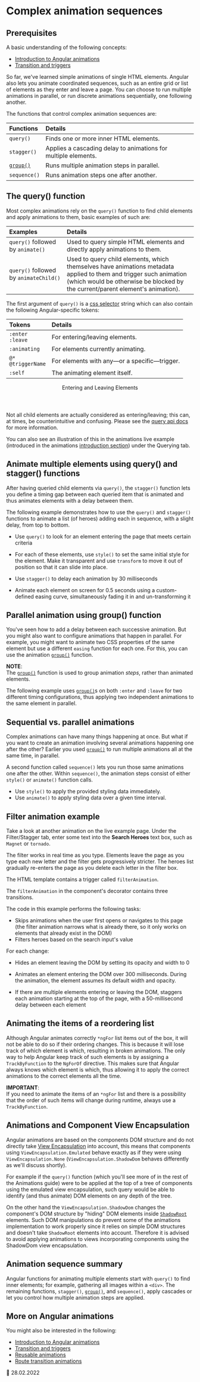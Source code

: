 # Complex animation sequences

## Prerequisites

A basic understanding of the following concepts:

-   [Introduction to Angular animations](guide/animations)
-   [Transition and triggers](guide/transition-and-triggers)

So far, we've learned simple animations of single HTML elements.
Angular also lets you animate coordinated sequences, such as an entire grid or list of elements as they enter and leave a page.
You can choose to run multiple animations in parallel, or run discrete animations sequentially, one following another.

The functions that control complex animation sequences are:

| Functions                         | Details                                                        |
| :-------------------------------- | :------------------------------------------------------------- |
| `query()`                         | Finds one or more inner HTML elements.                         |
| `stagger()`                       | Applies a cascading delay to animations for multiple elements. |
| [`group()`](api/animations/group) | Runs multiple animation steps in parallel.                     |
| `sequence()`                      | Runs animation steps one after another.                        |

<a id="complex-sequence"></a>

## The query() function

Most complex animations rely on the `query()` function to find child elements and apply animations to them, basic examples of such are:

| Examples                               | Details                                                                                                                                                                                               |
| :------------------------------------- | :---------------------------------------------------------------------------------------------------------------------------------------------------------------------------------------------------- |
| `query()` followed by `animate()`      | Used to query simple HTML elements and directly apply animations to them.                                                                                                                             |
| `query()` followed by `animateChild()` | Used to query child elements, which themselves have animations metadata applied to them and trigger such animation \(which would be otherwise be blocked by the current/parent element's animation\). |

The first argument of `query()` is a [css selector](https://developer.mozilla.org/docs/Web/CSS/CSS_Selectors) string which can also contain the following Angular-specific tokens:

| Tokens                     | Details                                      |
| :------------------------- | :------------------------------------------- |
| `:enter` <br /> `:leave`   | For entering/leaving elements.               |
| `:animating`               | For elements currently animating.            |
| `@*` <br /> `@triggerName` | For elements with any—or a specific—trigger. |
| `:self`                    | The animating element itself.                |

<div class="callout is-helpful">

<header>Entering and Leaving Elements</header>

Not all child elements are actually considered as entering/leaving; this can, at times, be counterintuitive and confusing. Please see the [query api docs](api/animations/query#entering-and-leaving-elements) for more information.

You can also see an illustration of this in the animations live example \(introduced in the animations [introduction section](guide/animations#about-this-guide)\) under the Querying tab.

</div>

## Animate multiple elements using query() and stagger() functions

After having queried child elements via `query()`, the `stagger()` function lets you define a timing gap between each queried item that is animated and thus animates elements with a delay between them.

The following example demonstrates how to use the `query()` and `stagger()` functions to animate a list \(of heroes\) adding each in sequence, with a slight delay, from top to bottom.

-   Use `query()` to look for an element entering the page that meets certain criteria
-   For each of these elements, use `style()` to set the same initial style for the element.
    Make it transparent and use `transform` to move it out of position so that it can slide into place.

-   Use `stagger()` to delay each animation by 30 milliseconds
-   Animate each element on screen for 0.5 seconds using a custom-defined easing curve, simultaneously fading it in and un-transforming it

<code-example header="src/app/hero-list-page.component.ts" path="animations/src/app/hero-list-page.component.ts" region="page-animations"></code-example>

## Parallel animation using group() function

You've seen how to add a delay between each successive animation.
But you might also want to configure animations that happen in parallel.
For example, you might want to animate two CSS properties of the same element but use a different `easing` function for each one.
For this, you can use the animation [`group()`](api/animations/group) function.

<div class="alert is-helpful">

**NOTE**: <br />
The [`group()`](api/animations/group) function is used to group animation _steps_, rather than animated elements.

</div>

The following example uses [`group()`](api/animations/group)s on both `:enter` and `:leave` for two different timing configurations, thus applying two independent animations to the same element in parallel.

<code-example header="src/app/hero-list-groups.component.ts (excerpt)" path="animations/src/app/hero-list-groups.component.ts" region="animationdef"></code-example>

## Sequential vs. parallel animations

Complex animations can have many things happening at once.
But what if you want to create an animation involving several animations happening one after the other? Earlier you used [`group()`](api/animations/group) to run multiple animations all at the same time, in parallel.

A second function called `sequence()` lets you run those same animations one after the other.
Within `sequence()`, the animation steps consist of either `style()` or `animate()` function calls.

-   Use `style()` to apply the provided styling data immediately.
-   Use `animate()` to apply styling data over a given time interval.

## Filter animation example

Take a look at another animation on the live example page.
Under the Filter/Stagger tab, enter some text into the **Search Heroes** text box, such as `Magnet` or `tornado`.

The filter works in real time as you type.
Elements leave the page as you type each new letter and the filter gets progressively stricter.
The heroes list gradually re-enters the page as you delete each letter in the filter box.

The HTML template contains a trigger called `filterAnimation`.

<code-example header="src/app/hero-list-page.component.html" path="animations/src/app/hero-list-page.component.html" region="filter-animations"></code-example>

The `filterAnimation` in the component's decorator contains three transitions.

<code-example header="src/app/hero-list-page.component.ts" path="animations/src/app/hero-list-page.component.ts" region="filter-animations"></code-example>

The code in this example performs the following tasks:

-   Skips animations when the user first opens or navigates to this page \(the filter animation narrows what is already there, so it only works on elements that already exist in the DOM\)
-   Filters heroes based on the search input's value

For each change:

-   Hides an element leaving the DOM by setting its opacity and width to 0
-   Animates an element entering the DOM over 300 milliseconds.
    During the animation, the element assumes its default width and opacity.

-   If there are multiple elements entering or leaving the DOM, staggers each animation starting at the top of the page, with a 50-millisecond delay between each element

## Animating the items of a reordering list

Although Angular animates correctly `*ngFor` list items out of the box, it will not be able to do so if their ordering changes.
This is because it will lose track of which element is which, resulting in broken animations.
The only way to help Angular keep track of such elements is by assigning a `TrackByFunction` to the `NgForOf` directive.
This makes sure that Angular always knows which element is which, thus allowing it to apply the correct animations to the correct elements all the time.

<div class="alert is-important">

**IMPORTANT**: <br />
If you need to animate the items of an `*ngFor` list and there is a possibility that the order of such items will change during runtime, always use a `TrackByFunction`.

</div>

## Animations and Component View Encapsulation

Angular animations are based on the components DOM structure and do not directly take [View Encapsulation](/guide/view-encapsulation) into account, this means that components using `ViewEncapsulation.Emulated` behave exactly as if they were using `ViewEncapsulation.None` (`ViewEncapsulation.ShadowDom` behaves differently as we'll discuss shortly).

For example if the `query()` function (which you'll see more of in the rest of the Animations guide) were to be applied at the top of a tree of components using the emulated view encapsulation, such query would be able to identify (and thus animate) DOM elements on any depth of the tree.

On the other hand the `ViewEncapsulation.ShadowDom` changes the component's DOM structure by "hiding" DOM elements inside [`ShadowRoot`](https://developer.mozilla.org/en-US/docs/Web/API/ShadowRoot) elements. Such DOM manipulations do prevent some of the animations implementation to work properly since it relies on simple DOM structures and doesn't take `ShadowRoot` elements into account. Therefore it is advised to avoid applying animations to views incorporating components using the ShadowDom view encapsulation.

## Animation sequence summary

Angular functions for animating multiple elements start with `query()` to find inner elements; for example, gathering all images within a `<div>`.
The remaining functions, `stagger()`, [`group()`](api/animations/group), and `sequence()`, apply cascades or let you control how multiple animation steps are applied.

## More on Angular animations

You might also be interested in the following:

-   [Introduction to Angular animations](guide/animations)
-   [Transition and triggers](guide/transition-and-triggers)
-   [Reusable animations](guide/reusable-animations)
-   [Route transition animations](guide/route-animations)

<!-- links -->

<!-- external links -->

<!-- end links -->

:date: 28.02.2022
